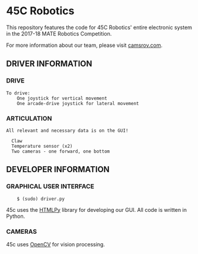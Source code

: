 # 45C Robotics

This repository features the code for 45C Robotics' entire electronic system in the 2017-18 MATE Robotics Competition. 

For more information about our team, please visit [camsrov.com](http://camsrov.com).

## DRIVER INFORMATION

### DRIVE

```
To drive:
	One joystick for vertical movement
	One arcade-drive joystick for lateral movement
```
### ARTICULATION

```
All relevant and necessary data is on the GUI!

  Claw
  Temperature sensor (x2)
  Two cameras - one forward, one bottom
```

## DEVELOPER INFORMATION

### GRAPHICAL USER INTERFACE

```
	$ (sudo) driver.py
```

45c uses the [HTMLPy](http://htmlpy.readthedocs.io/en/master/) library for developing our GUI. All code is written in Python. 

### CAMERAS

45c uses [OpenCV](https://opencv.org/)  for vision processing. 
